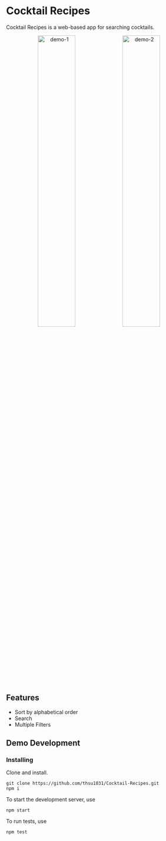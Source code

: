 # Cocktail Recipes
Cocktail Recipes is a web-based app for searching cocktails. 


<p align="middle">
  <img  alt="demo-1" src="https://user-images.githubusercontent.com/52108237/156972365-3a08c0c4-a0a4-4443-879d-b2f4fb4e2294.png" width="45%">
  <img  alt="demo-2" src="https://user-images.githubusercontent.com/52108237/156972378-65d3a922-9727-4dd9-8890-a1d522f26021.png" width="45%">
</p>


## Features 
* Sort by alphabetical order
* Search 
* Multiple Filters


## Demo Development 
### Installing
Clone and install. 

```
git clone https://github.com/thsu1031/Cocktail-Recipes.git
npm i

```
                                                                                                                                            
To start the development server, use

```
npm start 
```


To run tests, use

```
npm test
```
                                                                                                                                            
                                                                                                                                            
